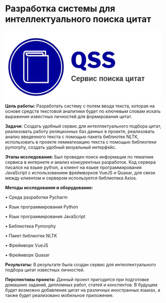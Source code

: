 # Разработка системы для интеллектуального поиска цитат
![qss_logo_new.jpg](/qss_logo_new.jpg)
**Цель работы:** Разработать систему с полем ввода текста, которая на основе средств текстовой аналитики будет по ключевым словам искать выражения известных личностей для формирования цитат.

**Задачи:** Создать удобный  сервис для интеллектуального подбора цитат, реализовать работу реляционных баз данных в проекте, реализовать анализ введенного текста c помощью пакета библиотек NLTK, использовать в проекте лемматизацию текста с помощью библиотеки pymorphy, создать удобный визуальный интерфейс. 

**Этапы исследования:** Был проведен поиск информации по тематике сервиса в интернете и анализ конкурентных разработок. Код сервера писался на языке python, а клиент на языке программирования JavaScript с использованием фреймворков VueJS и Quasar, для связи между клиентом и сервером используется библиотека Axios.

**Методы исследования и оборудование:** 

  •	Среда разработки Pycharm
  
  •	Язык программирования Python
  
  •	Язык программирования JavaScript
  
  •	Библиотека Pymorphy
  
  •	Пакет библиотек NLTK
  
  •	Фреймворк VueJS
  
  •	Фреймворк Quasar

**Результаты:** В результате была создан сервис для интеллектуального подбора цитат известных личностей. 

**Перспективы проекта:** Данный проект пригодится при подготовке домашних заданий, дипломных работ, статей и конспектов. В будущем будет возможно добавление цитат на различных иностранных языках, а также будет реализовано мобильное приложение.

